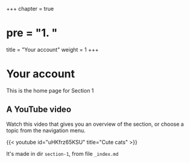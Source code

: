 +++
chapter = true
# pre = "<b>1. </b>"
title = "Your account"
weight = 1
+++

# Your account

This is the home page for Section 1

## A YouTube video

Watch this video that gives you an overview of the section, or choose a topic from the navigation menu.

{{< youtube id="uHKfrz65KSU" title="Cute cats" >}}

It's made in dir `section-1`, from file `_index.md`
